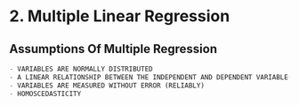
# 2. Multiple Linear Regression 

## Assumptions Of Multiple Regression 


```python
- VARIABLES ARE NORMALLY DISTRIBUTED
- A LINEAR RELATIONSHIP BETWEEN THE INDEPENDENT AND DEPENDENT VARIABLE(S)
- VARIABLES ARE MEASURED WITHOUT ERROR (RELIABLY)
- HOMOSCEDASTICITY
```
